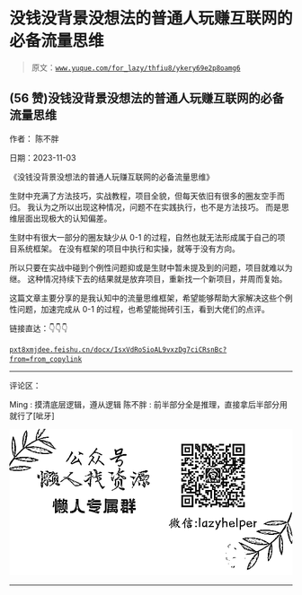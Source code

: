 # 没钱没背景没想法的普通人玩赚互联网的必备流量思维

> 原文：[`www.yuque.com/for_lazy/thfiu8/ykery69e2p8oamg6`](https://www.yuque.com/for_lazy/thfiu8/ykery69e2p8oamg6)

## (56 赞)没钱没背景没想法的普通人玩赚互联网的必备流量思维

作者： 陈不胖

日期：2023-11-03

《没钱没背景没想法的普通人玩赚互联网的必备流量思维》

生财中充满了方法技巧，实战教程，项目全貌，但每天依旧有很多的圈友空手而归。
我认为之所以出现这种情况，问题不在实践执行，也不是方法技巧。
而是思维层面出现极大的认知偏差。

生财中有很大一部分的圈友缺少从 0-1 的过程，自然也就无法形成属于自己的项目系统框架。
在没有框架的项目中执行和实操，就等于没有方向。

所以只要在实战中碰到个例性问题抑或是生财中暂未提及到的问题，项目就难以为继。
这种情况持续下去的结果就是放弃项目，重新找一个新项目，并周而复始。

这篇文章主要分享的是我认知中的流量思维框架，希望能够帮助大家解决这些个例性问题，加速完成从 0-1 的过程，也希望能抛砖引玉，看到大佬们的点评。

链接直达：👇👇👇

[`pxt8xmjdee.feishu.cn/docx/IsxVdRoSioAL9vxzDg7ciCRsnBc?from=from_copylink`](https://pxt8xmjdee.feishu.cn/docx/IsxVdRoSioAL9vxzDg7ciCRsnBc?from=from_copylink)

* * *

评论区：

Ming : 摸清底层逻辑，遵从逻辑
陈不胖 : 前半部分全是推理，直接拿后半部分用就行了[呲牙]

![](img/1c37d505930596d12a88ab23e11aa07a.png)

* * *